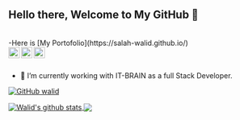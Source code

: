 ## Hello there, Welcome to My GitHub 👋

<br/>
-Here is [My Portofolio](https://salah-walid.github.io/)

<br/>

<a href="https://www.linkedin.com/in/salah-mohamed-oualid-20ab28161/">
  <img align="left" alt="Walid's LinkedIn" width="22px" src="https://cdn.jsdelivr.net/npm/simple-icons@v3/icons/linkedin.svg" />
</a>
<a href="https://github.com/salah-walid">
  <img align="left" alt="Walid's Github" width="22px" src="https://cdn.jsdelivr.net/npm/simple-icons@v3/icons/github.svg" />
</a>
<a href="https://www.facebook.com/mohamedwalid.salah">
  <img align="left" alt="Walid's facebook" width="22px" src="https://cdn.jsdelivr.net/npm/simple-icons@v3/icons/facebook.svg" />
</a>

<br/>
<br/>

- 🔭 I’m currently working with IT-BRAIN as a full Stack Developer.

[![GitHub walid](https://img.shields.io/github/followers/salah-walid?label=follow&style=social)](https://github.com/salah-walid)


<a href="https://github.com/salah-walid">
 <img align="center" src="https://github-readme-stats.vercel.app/api?username=salah-walid&show_icons=true&theme=dark&line_height=25&count_private=true&icon_color=00B4AA" alt="Walid's github stats"/>
</a>
<a href="https://github.com/salah-walid">
  <img align="center" src="https://github-readme-stats.vercel.app/api/top-langs/?username=salah-walid&theme=dark&layout=compact" />
</a>
